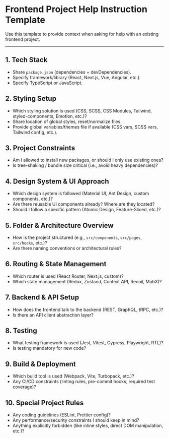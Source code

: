 # Frontend Project Help Instruction Template

Use this template to provide context when asking for help with an existing frontend project.

---

## 1. Tech Stack
- Share `package.json` (dependencies + devDependencies).
- Specify framework/library (React, Next.js, Vue, Angular, etc.).
- Specify TypeScript or JavaScript.

## 2. Styling Setup
- Which styling solution is used (CSS, SCSS, CSS Modules, Tailwind, styled-components, Emotion, etc.)?
- Share location of global styles, reset/normalize files.
- Provide global variables/themes file if available (CSS vars, SCSS vars, Tailwind config, etc.).

## 3. Project Constraints
- Am I allowed to install new packages, or should I only use existing ones?
- Is tree-shaking / bundle size critical (i.e., avoid heavy dependencies)?

## 4. Design System & UI Approach
- Which design system is followed (Material UI, Ant Design, custom components, etc.)?
- Are there reusable UI components already? Where are they located?
- Should I follow a specific pattern (Atomic Design, Feature-Sliced, etc.)?

## 5. Folder & Architecture Overview
- How is the project structured (e.g., `src/components`, `src/pages`, `src/hooks`, etc.)?
- Are there naming conventions or architectural rules?

## 6. Routing & State Management
- Which router is used (React Router, Next.js, custom)?
- Which state management (Redux, Zustand, Context API, Recoil, MobX)?

## 7. Backend & API Setup
- How does the frontend talk to the backend (REST, GraphQL, tRPC, etc.)?
- Is there an API client abstraction layer?

## 8. Testing
- What testing framework is used (Jest, Vitest, Cypress, Playwright, RTL)?
- Is testing mandatory for new code?

## 9. Build & Deployment
- Which build tool is used (Webpack, Vite, Turbopack, etc.)?
- Any CI/CD constraints (linting rules, pre-commit hooks, required test coverage)?

## 10. Special Project Rules
- Any coding guidelines (ESLint, Prettier config)?
- Any performance/security constraints I should keep in mind?
- Anything explicitly forbidden (like inline styles, direct DOM manipulation, etc.)?
